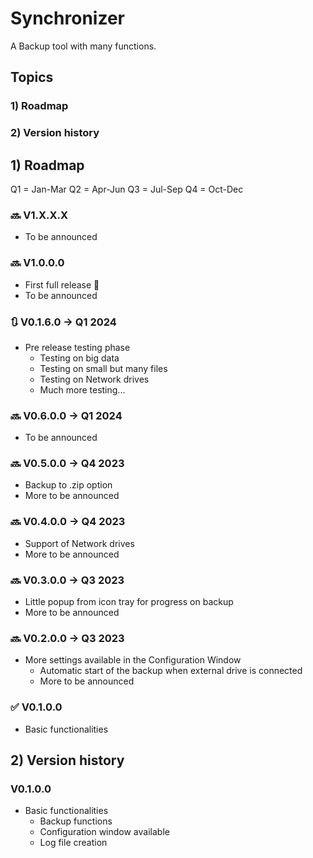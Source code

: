 # Synchronizer
A Backup tool with many functions.
## Topics
### 1) Roadmap
### 2) Version history

## 1) Roadmap
Q1 = Jan-Mar
Q2 = Apr-Jun
Q3 = Jul-Sep
Q4 = Oct-Dec

### 🔜 V1.X.X.X
- To be announced

### 🔜 V1.0.0.0 
- First full release 🥳
- To be announced

### 🔃 V0.1.6.0 -> Q1 2024
- Pre release testing phase
  - Testing on big data
  - Testing on small but many files
  - Testing on Network drives
  - Much more testing...

### 🔜 V0.6.0.0 -> Q1 2024
- To be announced

### 🔜 V0.5.0.0 -> Q4 2023
- Backup to .zip option
- More to be announced

### 🔜 V0.4.0.0 -> Q4 2023
- Support of Network drives
- More to be announced

### 🔜 V0.3.0.0 -> Q3 2023
- Little popup from icon tray for progress on backup
- More to be announced

### 🔜 V0.2.0.0 -> Q3 2023
- More settings available in the Configuration Window
  - Automatic start of the backup when external drive is connected
  - More to be announced

### ✅ V0.1.0.0
- Basic functionalities

 ## 2) Version history
 ### V0.1.0.0
 - Basic functionalities
   - Backup functions
   - Configuration window available
   - Log file creation
